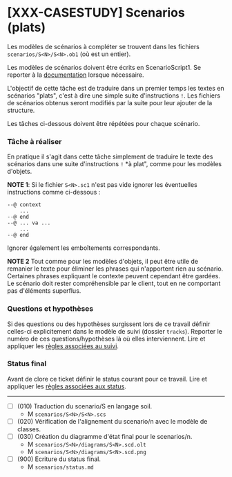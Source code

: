 # [XXX-CASESTUDY] Scenarios (plats)

Les modèles de scénarios à compléter se trouvent dans les fichiers
``scenarios/S<N>/S<N>.ob1`` (où <N> est un entier).

Les modèles de scénarios doivent être écrits en ScenarioScript1.
Se reporter à la [documentation](https://modelscript.readthedocs.io/en/latest/scripts/scenarios1/index.html) lorsque nécessaire.

L'objectif de cette tâche est de traduire dans un premier temps
les textes en scénarios "plats", c'est à dire une simple suite 
d'instructions ``!``. Les fichiers de scénarios obtenus seront 
modifiés par la suite pour leur ajouter de la structure.

Les tâches ci-dessous doivent être répétées pour chaque scénario.

### Tâche à réaliser

En pratique il s'agit dans cette tâche simplement de traduire le texte des
scénarios dans une suite d'instructions ``!`` *à plat", comme pour 
les modèles d'objets.


**NOTE 1**: Si le fichier ``S<N>.sc1``  n'est pas vide ignorer 
les éventuelles instructions comme ci-dessous :

    --@ context 
        ...
    --@ end
    --@ ... va ...
        ...
    --@ end

Ignorer également les emboîtements correspondants.

**NOTE 2** Tout comme pour les modèles d'objets,  il peut être utile de remanier le
texte pour éliminer les phrases qui n'apportent rien au 
scénario. Certaines phrases expliquant le contexte peuvent cependant 
être gardées. Le scénario doit rester compréhensible par le client, tout
en ne comportant pas d'éléments superflus.

### Questions et hypothèses

Si des questions ou des hypothèses surgissent lors de ce travail
définir celles-ci explicitement dans le modèle de suivi
(dossier ``tracks``). Reporter le numéro de ces questions/hypothèses
là où elles interviennent. Lire et appliquer les [règles associées au suivi](https://modelscript.readthedocs.io/en/latest/scripts/tracks/index.html#rules). 
 
### Status final

Avant de clore ce ticket définir le status courant pour ce travail. Lire et appliquer les [règles associées aux status](https://modelscript.readthedocs.io/en/latest/methods/status/index.html#rules).
________

- [ ] (010) Traduction du scenario/S<N> en langage soil.
    - M ``scenarios/S<N>/S<N>.scs``
- [ ] (020) Vérification de l'alignement du scenario/n avec le modèle de classes.
- [ ] (030) Création du diagramme d'état final pour le scenarios/n.
    - M ``scenarios/S<N>/diagrams/S<N>.scd.olt``
    - M ``scenarios/S<N>/diagrams/S<N>.scd.png``
- [ ] (900) Ecriture du status final.
    - M ``scenarios/status.md``
